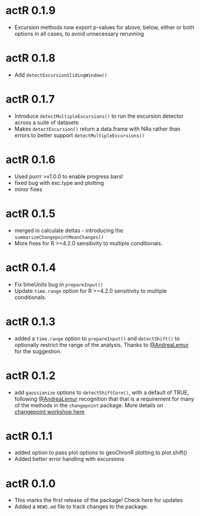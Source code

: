 # actR 0.1.9

* Excursion methods now export p-values for above, below, either or both options in all cases, to avoid unnecessary rerunning

# actR 0.1.8

* Add `detectExcursionSlidingWindow()`

# actR 0.1.7

* Introduce `detectMultipleExcursions()` to run the excursion detector across a suite of datasets
* Makes `detectExcursion()` return a data.frame with NAs rather than errors to better support `detectMultipleExcursions()`

# actR 0.1.6

* Used purrr >v1.0.0 to enable progress bars!
* fixed bug with exc.type and plotting
* minor fixes

# actR 0.1.5

* merged in calculate deltas - introducing the `summarizeChangepointMeanChanges()`
* More fixes for R >=4.2.0 sensitivity to multiple conditionals.

# actR 0.1.4

* Fix timeUnits bug in `prepareInput()` 
* Update `time.range` option for R >=4.2.0 sensitivity to multiple conditionals.

# actR 0.1.3

* added a `time.range` option to `prepareInput()` and `detectShift()` to optionally restrict the range of the analysis. Thanks to [@AndreaLemur](https://github.com/AndreaLemur) for the suggestion. 

# actR 0.1.2

* add `gaussianize` options to `detectShiftCore()`, with a default of TRUE, following [@AndreaLemur](https://github.com/AndreaLemur) recognition that that is a requirement for many of the methods in the `changepoint` package. More details on [changepoint workshop here](https://www.youtube.com/watch?v=UfGrLJ7S3sc) 

# actR 0.1.1

* added option to pass plot options to geoChronR plotting to plot.shift()
* Added better error handling with excursions

# actR 0.1.0

* This marks the first release of the package! Check here for updates
* Added a `NEWS.md` file to track changes to the package.
